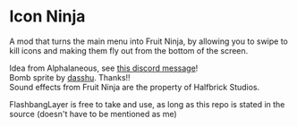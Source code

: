 # Icon Ninja

A mod that turns the main menu into Fruit Ninja, by allowing you to swipe to kill icons and making them fly out from the bottom of the screen.

Idea from Alphalaneous, see [this discord message](https://discord.com/channels/911701438269386882/911702535373475870/1303111747539963905)! \
Bomb sprite by [dasshu](https://bsky.app/profile/dasshu.dev). Thanks!! \
Sound effects from Fruit Ninja are the property of Halfbrick Studios.

FlashbangLayer is free to take and use, as long as this repo is stated in the source (doesn't have to be mentioned as me)
